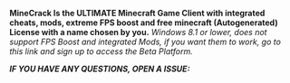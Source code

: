 **MineCrack Is the ULTIMATE Minecraft Game Client with integrated cheats, mods, extreme FPS boost and free minecraft (Autogenerated) License with a name chosen by you.**
*Windows 8.1 or lower, does not support FPS Boost and integrated Mods, if you want them to work, go to this link and sign up to access the Beta Platform.*
















***IF YOU HAVE ANY QUESTIONS, OPEN A ISSUE:***
